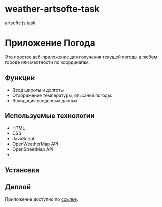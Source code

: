 # weather-artsofte-task
artsofte js task

# Приложение Погода

Это простое веб-приложение для получения текущей погоды в любом городе или местности по координатам. 

## Функции

- Ввод широты и долготы
- Отображение температуры, описания погоды.
- Валидация введенных данных.

## Используемые технологии

- HTML
- CSS
- JavaScript
- OpenWeatherMap API
- OpenStreetMap API
- 
## Установка


## Деплой

Приложение доступно по [ссылке](https://ch86215.tw1.ru/).
